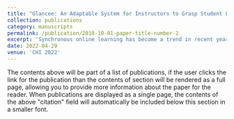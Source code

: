 ```yaml
---
title: "Glancee: An Adaptable System for Instructors to Grasp Student Learning Status in Synchronous Online Classes"
collection: publications
category: manuscripts
permalink: /publication/2010-10-01-paper-title-number-2
excerpt: 'Synchronous online learning has become a trend in recent years. However, instructors often face the challenge of inferring audiences’ reactions and learning status without seeing their faces in video feeds, which prevents instructors from establishing connections with students. To solve this problem, based on a need-finding survey with 67 college instructors, we propose Glancee, a real-time interactive system with adaptable configurations, sidebar-based visual displays, and comprehensive learning status detection algorithms. Then, we conduct a within-subject user study in which 18 college instructors deliver lectures online with Glancee and two baselines, EngageClass and ZoomOnly. Results show that Glancee can effectively support online teaching and is perceived to be significantly more helpful than the baselines. We further investigate how instructors’ emotions, behaviors, attention, cognitive load, and trust are affected during the class. Finally, we offer design recommendations for future online teaching assistant systems.'
date: 2022-04-29
venue: 'CHI 2022'
---
```


The contents above will be part of a list of publications, if the user clicks the link for the publication than the contents of section will be rendered as a full page, allowing you to provide more information about the paper for the reader. When publications are displayed as a single page, the contents of the above "citation" field will automatically be included below this section in a smaller font.
